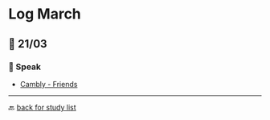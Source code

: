 # Log March

## 🎯 21/03

### 🎤 Speak

* [Cambly - Friends](https://content.cambly.com/2016/05/23/lesson-6-friends/)

---

🔙 [back for study list](../../studying-english.md)
